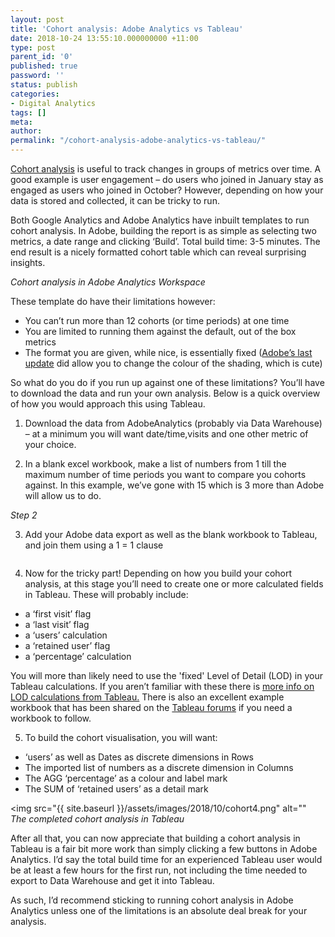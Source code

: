```yaml
---
layout: post
title: 'Cohort analysis: Adobe Analytics vs Tableau'
date: 2018-10-24 13:55:10.000000000 +11:00
type: post
parent_id: '0'
published: true
password: ''
status: publish
categories:
- Digital Analytics
tags: []
meta:
author:
permalink: "/cohort-analysis-adobe-analytics-vs-tableau/"
---
```

<!-- wp:paragraph -->

[Cohort analysis](https://en.wikipedia.org/wiki/Cohort_analysis) is useful to track changes in groups of metrics over time. A good example is user engagement – do users who joined in January stay as engaged as users who joined in October? However, depending on how your data is stored and collected, it can be tricky to run.

<!-- /wp:paragraph -->

<!-- wp:paragraph -->

Both Google Analytics and Adobe Analytics have inbuilt templates to run cohort analysis. In Adobe, building the report is as simple as selecting two metrics, a date range and clicking ‘Build’. Total build time: 3-5 minutes. The end result is a nicely formatted cohort table which can reveal surprising insights.

<!-- /wp:paragraph -->

<!-- wp:image {"id":287,"linkDestination":"media"} -->

<img src="{{ site.baseurl }}/assets/images/2018/10/cohort1.png" alt=""><br>
<i>Cohort analysis in Adobe Analytics Workspace</i>

<!-- /wp:image -->

<!-- wp:paragraph -->

These template do have their limitations however:

<!-- /wp:paragraph -->

<!-- wp:list -->

- You can’t run more than 12 cohorts (or time periods) at one time
- You are limited to running them against the default, out of the box metrics
- The format you are given, while nice, is essentially fixed ([Adobe’s last update](https://marketing.adobe.com/resources/help/en_US/analytics/analysis-workspace/new-features-in-analysis-workspace.html#concept_AB1896F08E4544668A3FA68C39AC8761) did allow you to change the colour of the shading, which is cute)

<!-- /wp:list -->

<!-- wp:paragraph -->

So what do you do if you run up against one of these limitations? You’ll have to download the data and run your own analysis. Below is a quick overview of how you would approach this using Tableau.

<!-- /wp:paragraph -->

<!-- wp:paragraph -->

1. Download the data from AdobeAnalytics (probably via Data Warehouse) – at a minimum you will want date/time,visits and one other metric of your choice.

<!-- /wp:paragraph -->

<!-- wp:paragraph -->

2. In a blank excel workbook, make a list of numbers from 1 till the maximum number of time periods you want to compare you cohorts against. In this example, we’ve gone with 15 which is 3 more than Adobe will allow us to do.

<!-- /wp:paragraph -->

<!-- wp:image {"id":288,"align":"center"} -->

<img src="{{ site.baseurl }}/assets/images/2018/10/cohort2-203x300.png" alt=""><br>
<i>Step 2</i>


<!-- /wp:image -->

<!-- wp:paragraph -->

3. Add your Adobe data export as well as the blank workbook to Tableau, and join them using a 1 = 1 clause

<!-- /wp:paragraph -->

<!-- wp:image {"id":289,"align":"center"} -->

<figure class="aligncenter"><img src="{{ site.baseurl }}/assets/images/2018/10/cohort3.png" alt="" class="wp-image-289"></figure>

<!-- /wp:image -->

<!-- wp:paragraph -->

4. Now for the tricky part! Depending on how you build your cohort analysis, at this stage you’ll need to create one or more calculated fields in Tableau. These will probably include:

<!-- /wp:paragraph -->

<!-- wp:list -->

- a ‘first visit’ flag
- a ‘last visit’ flag
- a ‘users’ calculation
- a ‘retained user’ flag
- a ‘percentage’ calculation

<!-- /wp:list -->

<!-- wp:paragraph -->

You will more than likely need to use the 'fixed' Level of Detail (LOD) in your Tableau calculations. If you aren’t familiar with these there is [more info on LOD calculations from Tableau.](https://onlinehelp.tableau.com/current/pro/desktop/en-us/calculations_calculatedfields_lod_overview.html) There is also an excellent example workbook that has been shared on the [Tableau forums](https://community.tableau.com/thread/255339) if you need a workbook to follow.

<!-- /wp:paragraph -->

<!-- wp:paragraph -->

5. To build the cohort visualisation, you will want:

<!-- /wp:paragraph -->

<!-- wp:list -->

- ‘users’ as well as Dates as discrete dimensions in Rows
- The imported list of numbers as a discrete dimension in Columns
- The AGG ‘percentage’ as a colour and label mark
- The SUM of ‘retained users’ as a detail mark

<!-- /wp:list -->

<!-- wp:image {"id":290,"width":940,"height":381,"linkDestination":"media"} -->

<img src="{{ site.baseurl }}/assets/images/2018/10/cohort4.png" alt=""<br>
<i>The completed cohort analysis in Tableau</i>

<!-- /wp:image -->

<!-- wp:paragraph -->

After all that, you can now appreciate that building a cohort analysis in Tableau is a fair bit more work than simply clicking a few buttons in Adobe Analytics. I’d say the total build time for an experienced Tableau user would be at least a few hours for the first run, not including the time needed to export to Data Warehouse and get it into Tableau.

<!-- /wp:paragraph -->

<!-- wp:paragraph -->

As such, I’d recommend sticking to running cohort analysis in Adobe Analytics unless one of the limitations is an absolute deal break for your analysis.

<!-- /wp:paragraph -->

